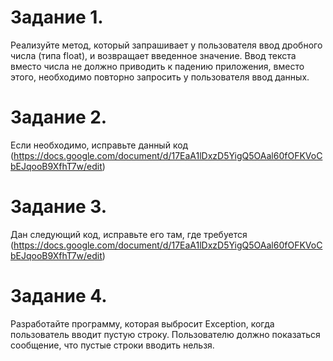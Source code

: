 # Задание 1.
Реализуйте метод, который запрашивает у пользователя ввод дробного числа (типа float),
и возвращает введенное значение. Ввод текста вместо числа не должно приводить к падению приложения,
вместо этого, необходимо повторно запросить у пользователя ввод данных.

# Задание 2.
Если необходимо, исправьте данный код
(https://docs.google.com/document/d/17EaA1lDxzD5YigQ5OAal60fOFKVoCbEJqooB9XfhT7w/edit)

# Задание 3.
Дан следующий код, исправьте его там, где требуется
(https://docs.google.com/document/d/17EaA1lDxzD5YigQ5OAal60fOFKVoCbEJqooB9XfhT7w/edit)

# Задание 4.
Разработайте программу, которая выбросит Exception, когда пользователь вводит пустую строку.
Пользователю должно показаться сообщение, что пустые строки вводить нельзя.
